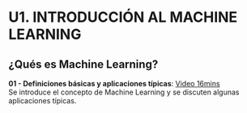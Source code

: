 # U1. INTRODUCCIÓN AL MACHINE LEARNING

## ¿Qués es Machine Learning?

**01 - Definiciones básicas y aplicaciones típicas**: [Video 16mins](https://www.youtube.com/watch?v=QCA72Ds09do) <br/> Se introduce el concepto de Machine Learning y se discuten algunas aplicaciones típicas.


